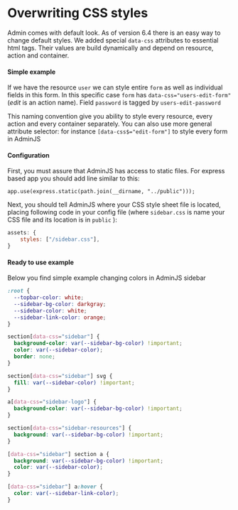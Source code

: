 # Overwriting CSS styles

Admin comes with default look. As of version 6.4 there is an easy way to change default styles. We added special `data-css` attributes to essential html tags. Their values are build dynamically and depend on resource, action and container.

#### Simple example

If we have the resource `user` we can style entire `form` as well as individual fields in this form. In this specific case `form` has `data-css="users-edit-form"` (_edit_ is an action name). Field `password` is tagged by `users-edit-password`&#x20;

This naming convention give you ability to style every resource, every action and every container separately. You can  also use more general attribute selector: for instance `[data-css$="edit-form"]` to style every form in AdminJS

#### Configuration

First, you must assure that AdminJS has access to static files. For express based app you should add line similar to this:

```
app.use(express.static(path.join(__dirname, "../public")));
```

Next, you should tell AdminJS where your CSS style sheet file is located, placing following code in your config file (where `sidebar.css` is name your CSS file and its location is in `public` ):

```javascript
assets: {
    styles: ["/sidebar.css"],
}
```

#### Ready to use example

Below you find simple example changing colors in AdminJS sidebar

```css
:root {
  --topbar-color: white;
  --sidebar-bg-color: darkgray;
  --sidebar-color: white;
  --sidebar-link-color: orange;
}

section[data-css="sidebar"] {
  background-color: var(--sidebar-bg-color) !important;
  color: var(--sidebar-color);
  border: none;
}

section[data-css="sidebar"] svg {
  fill: var(--sidebar-color) !important;
}

a[data-css="sidebar-logo"] {
  background-color: var(--sidebar-bg-color) !important;
}

section[data-css="sidebar-resources"] {
  background: var(--sidebar-bg-color) !important;
}

[data-css="sidebar"] section a {
  background: var(--sidebar-bg-color) !important;
  color: var(--sidebar-color);
}

[data-css="sidebar"] a:hover {
  color: var(--sidebar-link-color);
}
```
